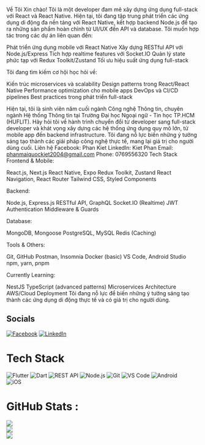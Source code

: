 Về Tôi
Xin chào! Tôi là một developer đam mê xây dựng ứng dụng full-stack với React và React Native.
Hiện tại, tôi đang tập trung phát triển các ứng dụng di động đa nền tảng với React Native, kết hợp backend Node.js để tạo ra những sản phẩm hoàn chỉnh từ UI/UX đến API và database.
Tôi muốn hợp tác trong các dự án liên quan đến:

Phát triển ứng dụng mobile với React Native
Xây dựng RESTful API với Node.js/Express
Tích hợp realtime features với Socket.IO
Quản lý state phức tạp với Redux Toolkit/Zustand
Tối ưu hiệu suất ứng dụng full-stack

Tôi đang tìm kiếm cơ hội học hỏi về:

Kiến trúc microservices và scalability
Design patterns trong React/React Native
Performance optimization cho mobile apps
DevOps và CI/CD pipelines
Best practices trong phát triển full-stack

Hiện tại, tôi là sinh viên năm cuối ngành Công nghệ Thông tin, chuyên ngành Hệ thống Thông tin tại Trường Đại học Ngoại ngữ - Tin học TP.HCM (HUFLIT).
Hãy hỏi tôi về hành trình chuyển đổi từ developer sang full-stack developer và khát vọng xây dựng các hệ thống ứng dụng quy mô lớn, từ mobile app đến backend infrastructure.
Tôi đang nỗ lực biến những ý tưởng sáng tạo thành các giải pháp công nghệ thực tế, mang lại giá trị cho người dùng cuối.
Liên hệ
Facebook: Phan Kiet
LinkedIn: Kiet Phan
Email: phanmaiquockiet2004@gmail.com
Phone: 0769556320
Tech Stack
Frontend & Mobile:

React.js, Next.js
React Native, Expo
Redux Toolkit, Zustand
React Navigation, React Router
Tailwind CSS, Styled Components

Backend:

Node.js, Express.js
RESTful API, GraphQL
Socket.IO (Realtime)
JWT Authentication
Middleware & Guards

Database:

MongoDB, Mongoose
PostgreSQL, MySQL
Redis (Caching)

Tools & Others:

Git, GitHub
Postman, Insomnia
Docker (basic)
VS Code, Android Studio
npm, yarn, pnpm

Currently Learning:

NestJS
TypeScript (advanced patterns)
Microservices Architecture
AWS/Cloud Deployment
 Tôi đang nỗ lực để biến những ý tưởng sáng tạo thành các ứng dụng di động thực tế và có giá trị cho người dùng.

## Socials
[![Facebook](https://img.shields.io/badge/Facebook-%231877F2.svg?logo=Facebook&logoColor=white)](https://www.facebook.com/profile.php?id=100060686323494) [![LinkedIn](https://img.shields.io/badge/LinkedIn-%230077B5.svg?logo=linkedin&logoColor=white)](https://www.linkedin.com/in/kiet-phan-0b01aa2b9/) 

# Tech Stack  
![Flutter](https://img.shields.io/badge/Flutter-02569B?style=for-the-badge&logo=flutter&logoColor=white)  ![Dart](https://img.shields.io/badge/Dart-0175C2?style=for-the-badge&logo=dart&logoColor=white)  ![REST API](https://img.shields.io/badge/REST%20API-000000?style=for-the-badge&logo=rest&logoColor=white)  ![Node.js](https://img.shields.io/badge/Node.js-339933?style=for-the-badge&logo=node.js&logoColor=white)  ![Git](https://img.shields.io/badge/Git-F05032?style=for-the-badge&logo=git&logoColor=white)  ![VS Code](https://img.shields.io/badge/VS%20Code-007ACC?style=for-the-badge&logo=visual-studio-code&logoColor=white)  ![Android](https://img.shields.io/badge/Android-3DDC84?style=for-the-badge&logo=android&logoColor=white)  
![iOS](https://img.shields.io/badge/iOS-000000?style=for-the-badge&logo=apple&logoColor=white)


# GitHub Stats :
![](https://github-readme-stats.vercel.app/api?username=pKietDE&theme=radical&hide_border=false&include_all_commits=false&count_private=false)<br/>
![](https://github-readme-streak-stats.herokuapp.com/?user=pKietDE&theme=radical&hide_border=false)<br/>
![](https://github-readme-stats.vercel.app/api/top-langs/?username=pKietDE&theme=radical&hide_border=false&include_all_commits=false&count_private=false&layout=compact)

